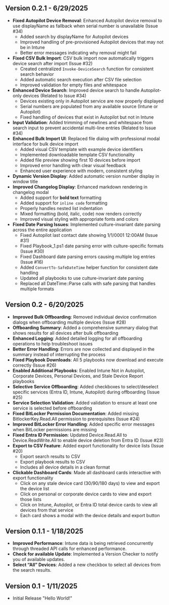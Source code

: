 ## Version 0.2.1 - 6/29/2025

- **Fixed Autopilot Device Removal**: Enhanced Autopilot device removal to use displayName as fallback when serial number is unavailable (Issue #34)
  - Added search by displayName for Autopilot devices
  - Improved handling of pre-provisioned Autopilot devices that may not be in Intune
  - Better error messages indicating why removal might fail
- **Fixed CSV Bulk Import**: CSV bulk import now automatically triggers device search after import (Issue #32)
  - Created centralized `Invoke-DeviceSearch` function for consistent search behavior
  - Added automatic search execution after CSV file selection
  - Improved validation for empty files and whitespace
- **Enhanced Device Search**: Improved device search to handle Autopilot-only devices (Related to Issue #34)
  - Devices existing only in Autopilot service are now properly displayed
  - Serial numbers are populated from any available source (Intune or Autopilot)
  - Fixed handling of devices that exist in Autopilot but not in Intune
- **Input Validation**: Added trimming of newlines and whitespace from search input to prevent accidental multi-line entries (Related to Issue #34)
- **Enhanced Bulk Import UI**: Replaced file dialog with professional modal interface for bulk device import
  - Added visual CSV template with example device identifiers
  - Implemented downloadable template CSV functionality
  - Added file preview showing first 10 devices before import
  - Improved error handling with clear visual feedback
  - Enhanced user experience with modern, consistent styling
- **Dynamic Version Display**: Added automatic version number display in window title
- **Improved Changelog Display**: Enhanced markdown rendering in changelog modal
  - Added support for **bold text** formatting
  - Added support for `inline code` formatting
  - Properly handles nested list indentation
  - Mixed formatting (bold, italic, code) now renders correctly
  - Improved visual styling with appropriate fonts and colors
- **Fixed Date Parsing Issues**: Implemented culture-invariant date parsing across the entire application
  - Fixed Autopilot last contact date showing 1/1/0001 12:00AM (Issue #31)
  - Fixed Playbook_1.ps1 date parsing error with culture-specific formats (Issue #30)
  - Fixed Dashboard date parsing errors causing multiple log entries (Issue #16)
  - Added `ConvertTo-SafeDateTime` helper function for consistent date handling
  - Updated all playbooks to use culture-invariant date parsing
  - Replaced all DateTime::Parse calls with safe parsing that handles multiple formats

## Version 0.2 - 6/20/2025

- **Improved Bulk Offboarding**: Removed individual device confirmation dialogs when offboarding multiple devices (Issue #28)
- **Offboarding Summary**: Added a comprehensive summary dialog that shows results for all devices after bulk offboarding
- **Enhanced Logging**: Added detailed logging for all offboarding operations to help troubleshoot issues
- **Better Error Handling**: Errors are now collected and displayed in the summary instead of interrupting the process
- **Fixed Playbook Downloads**: All 5 playbooks now download and execute correctly (Issue #26)
- **Enabled Additional Playbooks**: Enabled Intune Not in Autopilot, Corporate Devices, Personal Devices, and Stale Device Report playbooks
- **Selective Service Offboarding**: Added checkboxes to select/deselect specific services (Entra ID, Intune, Autopilot) during offboarding (Issue #25)
- **Service Selection Validation**: Added validation to ensure at least one service is selected before offboarding
- **Fixed BitLocker Permission Documentation**: Added missing BitlockerKey.Read.All permission to prerequisites (Issue #24)
- **Improved BitLocker Error Handling**: Added specific error messages when BitLocker permissions are missing
- **Fixed Entra ID Permission**: Updated Device.Read.All to Device.ReadWrite.All to enable device deletion from Entra ID (Issue #23)
- **Export to CSV Feature**: Added export functionality for device lists (Issue #20)
  - Export search results to CSV
  - Export playbook results to CSV
  - Includes all device details in a clean format
- **Clickable Dashboard Cards**: Made all dashboard cards interactive with export functionality
  - Click on any stale device card (30/90/180 days) to view and export the device list
  - Click on personal or corporate device cards to view and export those lists
  - Click on Intune, Autopilot, or Entra ID total device cards to view all devices from that service
  - Each card shows a modal with the device details and export button

## Version 0.1.1 - 1/18/2025

- **Improved Performance**: Intune data is being retrieved concurrently through threaded API calls for enhanced performance.
- **Check for available Update**: Implemented a Version Checker to notify you of available updates.
- **Select “All” Devices**: Added a new checkbox to select all devices from the search results.

## Version 0.1 - 1/11/2025

- Initial Release "Hello World!"
